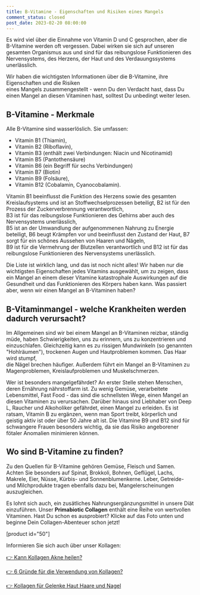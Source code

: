 ```yaml
---
title: B-Vitamine - Eigenschaften und Risiken eines Mangels
comment_status: closed
post_date: 2023-02-20 08:00:00
---
```

<!-- wp:paragraph -->
<p>Es wird viel über die Einnahme von Vitamin D und C gesprochen, aber die B-Vitamine werden oft vergessen. Dabei wirken sie sich auf unseren gesamten Organismus aus und sind für das reibungslose Funktionieren des Nervensystems, des Herzens, der Haut und des Verdauungssystems unerlässlich.</p>
<!-- /wp:paragraph -->

<!-- wp:paragraph -->
<p>Wir haben die wichtigsten Informationen über die B-Vitamine, ihre Eigenschaften und die Risiken <br>eines Mangels zusammengestellt - wenn Du den Verdacht hast, dass Du einen Mangel an diesen Vitaminen hast, solltest Du unbedingt weiter lesen.</p>
<!-- /wp:paragraph -->

<!-- wp:heading -->
<h2>B-Vitamine - Merkmale</h2>
<!-- /wp:heading -->

<!-- wp:paragraph -->
<p>Alle B-Vitamine sind wasserlöslich. Sie umfassen:</p>
<!-- /wp:paragraph -->

<!-- wp:list -->
<ul><!-- wp:list-item -->
<li>Vitamin B1 (Thiamin),</li>
<!-- /wp:list-item -->

<!-- wp:list-item -->
<li>Vitamin B2 (Riboflavin),</li>
<!-- /wp:list-item -->

<!-- wp:list-item -->
<li>Vitamin B3 (enthält zwei Verbindungen: Niacin und Nicotinamid)</li>
<!-- /wp:list-item -->

<!-- wp:list-item -->
<li>Vitamin B5 (Pantothensäure)</li>
<!-- /wp:list-item -->

<!-- wp:list-item -->
<li>Vitamin B6 (ein Begriff für sechs Verbindungen)</li>
<!-- /wp:list-item -->

<!-- wp:list-item -->
<li>Vitamin B7 (Biotin)</li>
<!-- /wp:list-item -->

<!-- wp:list-item -->
<li>Vitamin B9 (Folsäure),</li>
<!-- /wp:list-item -->

<!-- wp:list-item -->
<li>Vitamin B12 (Cobalamin, Cyanocobalamin).</li>
<!-- /wp:list-item --></ul>
<!-- /wp:list -->

<!-- wp:paragraph -->
<p>Vitamin B1 beeinflusst die Funktion des Herzens sowie des gesamten Kreislaufsystems und ist an Stoffwechselprozessen beteiligt, B2 ist für den Prozess der Zuckerverbrennung verantwortlich, <br>B3 ist für das reibungslose Funktionieren des Gehirns aber auch des Nervensystems unerlässlich, <br>B5 ist an der Umwandlung der aufgenommenen Nahrung zu Energie beteiligt, B6 beugt Krämpfen vor und beeinflusst den Zustand der Haut, B7 sorgt für ein schönes Aussehen von Haaren und Nägeln, <br>B9 ist für die Vermehrung der Blutzellen verantwortlich und B12 ist für das reibungslose Funktionieren des Nervensystems unerlässlich.</p>
<!-- /wp:paragraph -->

<!-- wp:paragraph -->
<p>Die Liste ist wirklich lang, und das ist noch nicht alles! Wir haben nur die wichtigsten Eigenschaften jedes Vitamins ausgewählt, um zu zeigen, dass ein Mangel an einem dieser Vitamine katastrophale Auswirkungen auf die Gesundheit und das Funktionieren des Körpers haben kann. Was passiert aber, wenn wir einen Mangel an B-Vitaminen haben?</p>
<!-- /wp:paragraph -->

<!-- wp:heading -->
<h2>B-Vitaminmangel - welche Krankheiten werden dadurch verursacht?</h2>
<!-- /wp:heading -->

<!-- wp:paragraph -->
<p>Im Allgemeinen sind wir bei einem Mangel an B-Vitaminen reizbar, ständig müde, haben Schwierigkeiten, uns zu erinnern, uns zu konzentrieren und einzuschlafen. Gleichzeitig kann es zu rissigen Mundwinkeln (so genannten "Hohlräumen"), trockenen Augen und Hautproblemen kommen. Das Haar wird stumpf, <br>die Nägel brechen häufiger. Außerdem führt ein Mangel an B-Vitaminen zu Magenproblemen, Kreislaufproblemen und Muskelschmerzen.</p>
<!-- /wp:paragraph -->

<!-- wp:paragraph -->
<p>Wer ist besonders mangelgefährdet? An erster Stelle stehen Menschen, deren Ernährung nährstoffarm ist. Zu wenig Gemüse, verarbeitete Lebensmittel, Fast Food - das sind die schnellsten Wege, einen Mangel an diesen Vitaminen zu verursachen. Darüber hinaus sind Liebhaber von Deep L, Raucher und Alkoholiker gefährdet, einen Mangel zu erleiden. Es ist ratsam, Vitamin B zu ergänzen, wenn man Sport treibt, körperlich und geistig aktiv ist oder über 50 Jahre alt ist. Die Vitamine B9 und B12 sind für schwangere Frauen besonders wichtig, da sie das Risiko angeborener fötaler Anomalien minimieren können.</p>
<!-- /wp:paragraph -->

<!-- wp:heading -->
<h2>Wo sind B-Vitamine zu finden?</h2>
<!-- /wp:heading -->

<!-- wp:paragraph -->
<p>Zu den Quellen für B-Vitamine gehören Gemüse, Fleisch und Samen. Achten Sie besonders auf Spinat, Brokkoli, Bohnen, Geflügel, Lachs, Makrele, Eier, Nüsse, Kürbis- und Sonnenblumenkerne. Leber, Getreide- und Milchprodukte tragen ebenfalls dazu bei, Mangelerscheinungen auszugleichen.</p>
<!-- /wp:paragraph -->

<!-- wp:paragraph -->
<p>Es lohnt sich auch, ein zusätliches Nahrungsergänzungsmittel in unsere Diät einzuführen. Unser <strong>Primabiotic Collagen</strong> enthält eine Reihe von wertvollen Vitaminen. Hast Du schon es ausprobiert? Klicke auf das Foto unten und beginne Dein Collagen-Abenteuer schon jetzt! </p>
<!-- /wp:paragraph -->

<!-- wp:shortcode -->
[product id="50"]
<!-- /wp:shortcode -->

<!-- wp:paragraph -->
<p></p>
<!-- /wp:paragraph -->

<!-- wp:paragraph -->
<p>Informieren Sie sich auch über unser Kollagen:</p>
<!-- /wp:paragraph -->

<!-- wp:paragraph -->
<p><a href="https://primabiotic.de/blogs/news/kann-kollagen-akne-heilen">👉 Kann Kollagen Akne heilen?</a></p>
<!-- /wp:paragraph -->

<!-- wp:paragraph -->
<p><a href="https://primabiotic.de/blogs/news/6-grunde-fur-die-verwendung-von-kollagen">👉 6 Gründe für die Verwendung von Kollagen?</a></p>
<!-- /wp:paragraph -->

<!-- wp:paragraph -->
<p><a href="https://primabiotic.de/blogs/news/kollagen-fur-gelenke-haut-haare-und-nagel">👉 Kollagen für Gelenke Haut Haare und Nagel</a></p>
<!-- /wp:paragraph -->